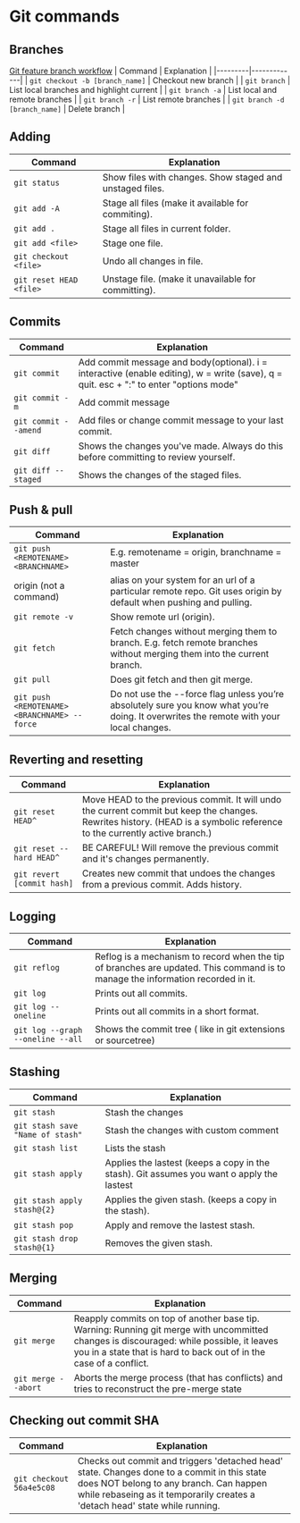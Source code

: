 # Git commands

## Branches
[Git feature branch workflow](https://www.atlassian.com/git/tutorials/comparing-workflows/feature-branch-workflow)
| Command | Explanation |
|---------|-------------|
| `git checkout -b [branch_name]` | Checkout new branch |
| `git branch` | List local branches and highlight current |
| `git branch -a` | List local and remote branches |
| `git branch -r` | List remote branches |
| `git branch -d [branch_name]` | Delete branch |

## Adding
| Command | Explanation |
| ------- | ----------- |
| `git status` | Show files with changes. Show staged and unstaged files. |
| `git add -A` | Stage all files (make it available for commiting). |
| `git add .` | Stage all files in current folder. |
| `git add <file>` | Stage one file. |
| `git checkout <file>` | Undo all changes in file. |
| `git reset HEAD <file>` | Unstage file. (make it unavailable for committing). |

## Commits
| Command | Explanation |
|---------|-------------|
| `git commit` | Add commit message and body(optional). i = interactive (enable editing), w = write (save), q = quit. esc + ":" to enter "options mode"  |
| `git commit -m` | Add commit message |
| `git commit --amend` | Add files or change commit message to your last commit. |
| `git diff` | Shows the changes you've made. Always do this before committing to review yourself. |
| `git diff --staged` | Shows the changes of the staged files. |

## Push & pull
| Command | Explanation |
| ------- | ----------- |
| `git push <REMOTENAME> <BRANCHNAME>` | E.g. remotename = origin, branchname = master |
| origin (not a command) | alias on your system for an url of a particular remote repo. Git uses origin by default when pushing and pulling. |
| `git remote -v` | Show remote url (origin). |
| `git fetch` | Fetch changes without merging them to branch. E.g. fetch remote branches without merging them into the current branch. |
| `git pull` | Does git fetch and then git merge. |
| `git push <REMOTENAME> <BRANCHNAME> --force` | Do not use the --force flag unless you’re absolutely sure you know what you’re doing. It overwrites the remote with your local changes. |


## Reverting and resetting
| Command | Explanation |
|---------|-------------|
| `git reset HEAD^` | Move HEAD to the previous commit. It will undo the current commit but keep the changes. Rewrites history. (HEAD is a symbolic reference to the currently active branch.) |
| `git reset --hard HEAD^` | BE CAREFUL! Will remove the previous commit and it's changes permanently. |
| `git revert [commit hash]` | Creates new commit that undoes the changes from a previous commit. Adds history. |

## Logging
| Command | Explanation |
|---------|-------------|
| `git reflog` | Reflog is a mechanism to record when the tip of branches are updated. This command is to manage the information recorded in it. |
| `git log` | Prints out all commits. |
| `git log --oneline` | Prints out all commits in a short format. |
| `git log --graph --oneline --all` | Shows the commit tree ( like in git extensions or sourcetree) |

## Stashing
| Command | Explanation |
|---------|-------------|
| `git stash` | Stash the changes |
| `git stash save "Name of stash"` | Stash the changes with custom comment |
| `git stash list` | Lists the stash |
| `git stash apply` | Applies the lastest (keeps a copy in the stash). Git assumes you want o apply the lastest |
| `git stash apply stash@{2}` | Applies the given stash. (keeps a copy in the stash). |
| `git stash pop` | Apply and remove the lastest stash. |
| `git stash drop stash@{1}` | Removes the given stash. |

## Merging
| Command | Explanation |
|---------|-------------|
| `git merge` | Reapply commits on top of another base tip. Warning: Running git merge with uncommitted changes is discouraged: while possible, it leaves you in a state that is hard to back out of in the case of a conflict. |
| `git merge --abort`| Aborts the merge process (that has conflicts) and tries to reconstruct the pre-merge state  |

## Checking out commit SHA
| Command | Explanation |
|---------|-------------|
| `git checkout 56a4e5c08` | Checks out commit and triggers 'detached head' state. Changes done to a commit in this state does NOT belong to any branch. Can happen while rebaseing as it temporarily creates a 'detach head' state while running. |







